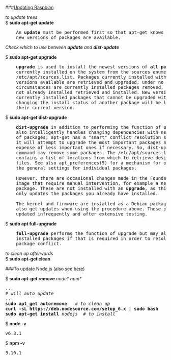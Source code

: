 ###[Updating Raspbian](https://www.youtube.com/watch?v=-6OGuhLtKbU&t=15m52s)

<em>to update trees</em>   
$ <b>sudo apt-get update</b>   
<pre>
    An <b>update</b> must be performed first so that apt-get knows that 
    new versions of packages are available.
</pre>

<em>Check which to use between **update** and **dist-update**</em>  

$ <b>sudo apt-get upgrade</b>   
<pre>
    <b>upgrade</b> is used to install the newest versions of <b>all packages</b>
    currently installed on the system from the sources enumerated in
    /etc/apt/sources.list. Packages currently installed with new
    versions available are retrieved and upgraded; under no
    circumstances are currently installed packages removed, or packages
    not already installed retrieved and installed. New versions of
    currently installed packages that cannot be upgraded without
    changing the install status of another package will be left at
    their current version. 
</pre>

$ <b>sudo apt-get dist-upgrade</b> 
<pre>
    <b>dist-upgrade</b> in addition to performing the function of <b>upgrade</b>,
    also intelligently handles changing dependencies with new versions
    of packages; apt-get has a "smart" conflict resolution system, and
    it will attempt to upgrade the most important packages at the
    expense of less important ones if necessary. So, dist-upgrade
    command may remove some packages. The /etc/apt/sources.list file
    contains a list of locations from which to retrieve desired package
    files. See also apt_preferences(5) for a mechanism for overriding
    the general settings for individual packages.
    
    However, there are occasional changes made in the Foundation's Raspbian 
    image that require manual intervention, for example a newly introduced 
    package. These are not installed with an <b>upgrade</b>, as this command 
    only updates the packages you already have installed.
    
    The kernel and firmware are installed as a Debian package, and so will 
    also get updates when using the procedure above. These packages are 
    updated infrequently and after extensive testing.
</pre>
    
$ <b>sudo apt full-upgrade</b>
<pre>
    <b>full-upgrade</b> performs the function of upgrade but may also remove
    installed packages if that is required in order to resolve a
    package conflict.
</pre>

<em>to clean up afterwards</em>   
$ <b>sudo apt-get clean</b>   


###To update Node.js (also see [here](https://www.raspberrypi.org/forums/viewtopic.php?f=34&t=140747))

$ <b>sudo apt-get remove</b> <em>node* npm*</em>
<pre>
...
# <em>will auto update</em>
...
<b>sudo apt_get autoremove</b>   # <em>to clean up</em>
<b>curl -sL https://deb.nodesource.com/setup_6.x | sudo bash</b>   # <em>'6' is the version number</em>
<b>sudo apt-get install</b> <em>nodejs</em>  # <em>to install</em>
</pre>

$ <b>node -v</b>
<pre>
v6.3.1
</pre>
$ <b>npm -v</b>
<pre>
3.10.1
</pre>
